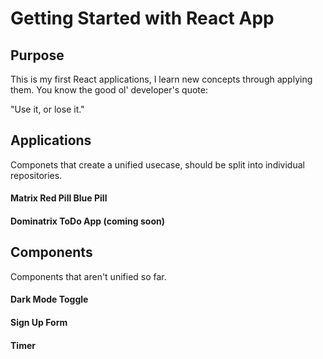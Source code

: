 # Getting Started with React App

## Purpose
This is my first React applications, I learn new concepts through applying them. You know the good ol' developer's quote: 

"Use it, or lose it."

## Applications
Componets that create a unified usecase, should be split into individual repositories.
#### Matrix Red Pill Blue Pill
#### Dominatrix ToDo App (coming soon)

## Components
Components that aren't unified so far.
#### Dark Mode Toggle
#### Sign Up Form
#### Timer



